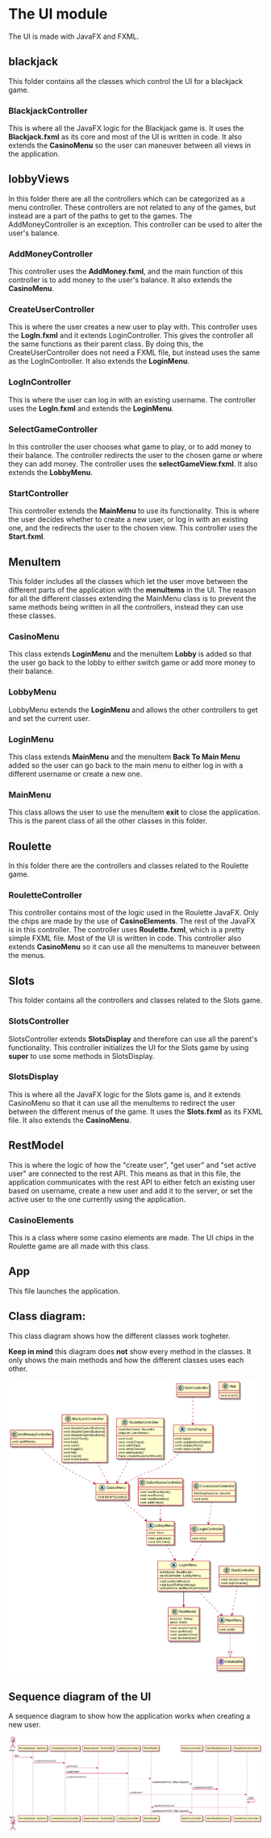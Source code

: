 # The UI module

The UI is made with JavaFX and FXML.

## blackjack

This folder contains all the classes which control the UI for a blackjack game.

### BlackjackController

This is where all the JavaFX logic for the Blackjack game is. It uses the **Blackjack.fxml** as its core and most of the UI is written in code. It also extends the **CasinoMenu** so the user can maneuver between all views in the application.

## lobbyViews

In this folder there are all the controllers which can be categorized as a menu controller. These controllers are not related to any of the games, but instead are a part of the paths to get to the games. The AddMoneyController is an exception. This controller can be used to alter the user's balance.

### AddMoneyController

This controller uses the **AddMoney.fxml**, and the main function of this controller is to add money to the user's balance. It also extends the **CasinoMenu**.

### CreateUserController

This is where the user creates a new user to play with. This controller uses the **LogIn.fxml** and it extends LoginController. This gives the controller all the same functions as their parent class. By doing this, the CreateUserController does not need a FXML file, but instead uses the same as the LogInController. It also extends the **LoginMenu**.

### LogInController

This is where the user can log in with an existing username. The controller uses the **LogIn.fxml** and extends the **LoginMenu**.

### SelectGameController

In this controller the user chooses what game to play, or to add money to their balance. The controller redirects the user to the chosen game or where they can add money. The controller uses the **selectGameView.fxml**. It also extends the **LobbyMenu**.

### StartController

This controller extends the **MainMenu** to use its functionality. This is where the user decides whether to create a new user, or log in with an existing one, and the redirects the user to the chosen view. This controller uses the **Start.fxml**.

## MenuItem

This folder includes all the classes which let the user move between the different parts of the application with the **menuItems** in the UI. The reason for all the different classes extending the MainMenu class is to prevent the same methods being written in all the controllers, instead they can use these classes.

### CasinoMenu

This class extends **LoginMenu** and the menuItem **Lobby** is added so that the user go back to the lobby to either switch game or add more money to their balance.

### LobbyMenu

LobbyMenu extends the **LoginMenu** and allows the other controllers to get and set the current user.

### LoginMenu

This class extends **MainMenu** and the menuItem **Back To Main Menu** added so the user can go back to the main menu to either log in with a different username or create a new one.

### MainMenu

This class allows the user to use the menuItem **exit** to close the application. This is the parent class of all the other classes in this folder.

## Roulette

In this folder there are the controllers and classes related to the Roulette game.

### RouletteController

This controller contains most of the logic used in the Roulette JavaFX. Only the chips are made by the use of **CasinoElements**. The rest of the JavaFX is in this controller. The controller uses **Roulette.fxml**, which is a pretty simple FXML file. Most of the UI is written in code. This controller also extends **CasinoMenu** so it can use all the menuItems to maneuver between the menus.


## Slots

This folder contains all the controllers and classes related to the Slots game.

### SlotsController

SlotsController extends **SlotsDisplay** and therefore can use all the parent's functionality. This controller initializes the UI for the Slots game by using **super** to use some methods in SlotsDisplay.

### SlotsDisplay

This is where all the JavaFX logic for the Slots game is, and it extends CasinoMenu so that it can use all the menuItems to redirect the user between the different menus of the game. It uses the **Slots.fxml** as its FXML file. It also extends the **CasinoMenu**.

## RestModel

This is where the logic of how the "create user", "get user" and "set active user" are connected to the rest API. This means as that in this file, the application communicates with the rest API to either fetch an existing user based on username, create a new user and add it to the server, or set the active user to the one currently using the application.

### CasinoElements

This is a class where some casino elements are made. The UI chips in the Roulette game are all made with this class.

## App

This file launches the application.

## Class diagram:

This class diagram shows how the different classes work togheter. 

**Keep in mind** this diagram does **not** show every method in the classes. It only shows the main methods and how the different classes uses each other. 

![class diagram](docs/Images/classDiagramUI.png)

## Sequence diagram of the UI

A sequence diagram to show how the application works when creating a new user. 

![sequence](docs/Images/sequenceUI.png)
